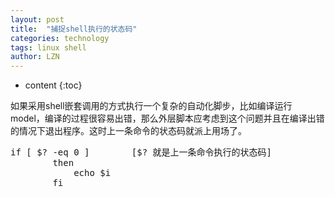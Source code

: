 ```yaml
---
layout: post
title:  "捕捉shell执行的状态码" 
categories: technology 
tags: linux shell
author: LZN
---
```


* content
{:toc}

如果采用shell嵌套调用的方式执行一个复杂的自动化脚步，比如编译运行model，编译的过程很容易出错，那么外层脚本应考虑到这个问题并且在编译出错的情况下退出程序。这时上一条命令的状态码就派上用场了。
<pre>if [ $? -eq 0 ]        [$? 就是上一条命令执行的状态码]
        then  
            echo $i
        fi</pre>
